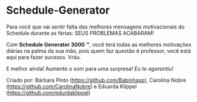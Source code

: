 # Schedule-Generator

Para você que vai sentir falta das melhores mensagens motivacionais do Schedule durante as férias: SEUS PROBLEMAS ACABARAM!

Com **Schedule Generator 3000 ™**, você terá todas as melhores motivações diárias na palma da sua mão, pois quem faz questão é professor, você está aqui para fazer sucesso. Vráu.

E melhor ainda! Aumente o som para uma surpresa! *Eu te agarantiu!*

Criado por: Bárbara Pinto (https://github.com/Babinhasp), Carolina Nobre (https://github.com/CarolinaNobre) e Eduarda Klippel (https://github.com/edurdaklippel)
